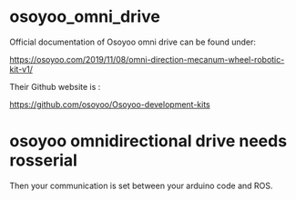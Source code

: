 # osoyoo_omni_drive

Official documentation of Osoyoo omni drive can be found under:

https://osoyoo.com/2019/11/08/omni-direction-mecanum-wheel-robotic-kit-v1/

Their Github website is :

https://github.com/osoyoo/Osoyoo-development-kits

# osoyoo omnidirectional drive needs rosserial

Then your communication is set between your arduino code and ROS.
